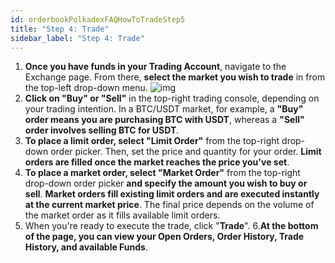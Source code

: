 ```yaml
---
id: orderbookPolkadexFAQHowToTradeStep5
title: "Step 4: Trade"
sidebar_label: "Step 4: Trade"
---
```


1. **Once you have funds in your Trading Account**, navigate to the Exchange page. From there, **select the market you wish to trade** in from the top-left drop-down menu.
![img](/img/step12.webp)
2. **Click on "Buy" or "Sell"** in the top-right trading console, depending on your trading intention. In a BTC/USDT market, for example, a **"Buy" order means you are purchasing BTC with USDT**, whereas a **"Sell" order involves selling BTC for USDT**.
3. **To place a limit order, select "Limit Order"** from the top-right drop-down order picker. Then, set the price and quantity for your order. **Limit orders are filled once the market reaches the price you've set**.
4. **To place a market order, select "Market Order"** from the top-right drop-down order picker **and specify the amount you wish to buy or sell**. **Market orders fill existing limit orders and are executed instantly at the current market price**. The final price depends on the volume of the market order as it fills available limit orders.
5. When you're ready to execute the trade, click "**Trade**".
6.**At the bottom of the page, you can view your Open Orders, Order History, Trade History, and available Funds**.
